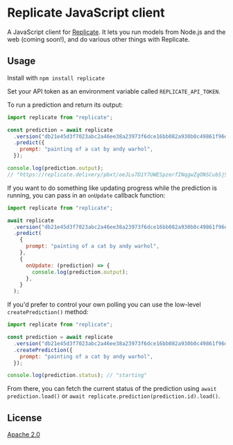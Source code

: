# Replicate JavaScript client

A JavaScript client for [Replicate](https://replicate.com/). It lets you run
models from Node.js and the web (coming soon!), and do various other things with
Replicate.

## Usage

Install with `npm install replicate`

Set your API token as an environment variable called `REPLICATE_API_TOKEN`.

To run a prediction and return its output:

```js
import replicate from "replicate";

const prediction = await replicate
  .version("db21e45d3f7023abc2a46ee38a23973f6dce16bb082a930b0c49861f96d1e5bf")
  .predict({
    prompt: "painting of a cat by andy warhol",
  });

console.log(prediction.output);
// "https://replicate.delivery/pbxt/oeJLu7D1Y7UWESpzerfINqgwZgONSCubSjSw0msf8i4AP2BCB/out-0.png"
```

If you want to do something like updating progress while the prediction is
running, you can pass in an `onUpdate` callback function:

```js
import replicate from "replicate";

await replicate
  .version("db21e45d3f7023abc2a46ee38a23973f6dce16bb082a930b0c49861f96d1e5bf")
  .predict(
    {
      prompt: "painting of a cat by andy warhol",
    },
    {
      onUpdate: (prediction) => {
        console.log(prediction.output);
      },
    }
  );
```

If you'd prefer to control your own polling you can use the low-level
`createPrediction()` method:

```js
import replicate from "replicate";

const prediction = await replicate
  .version("db21e45d3f7023abc2a46ee38a23973f6dce16bb082a930b0c49861f96d1e5bf")
  .createPrediction({
    prompt: "painting of a cat by andy warhol",
  });

console.log(prediction.status); // "starting"
```

From there, you can fetch the current status of the prediction using
`await prediction.load()` or `await replicate.prediction(prediction.id).load()`.

## License

[Apache 2.0](LICENSE)
